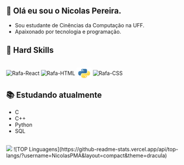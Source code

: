 ## 👋 Olá eu sou o Nicolas Pereira.

- Sou estudante de Cinências da Computação na UFF.
- Apaixonado por tecnologia e programação.


## 🤖 Hard Skills
<div style="display: inline_block"><br>
  <img align="center" alt="Rafa-React" height="30" width="40" src="https://cdn.jsdelivr.net/gh/devicons/devicon@latest/icons/c/c-original.svg">
  <img align="center" alt="Rafa-HTML" height="30" width="40" src="https://cdn.jsdelivr.net/gh/devicons/devicon@latest/icons/cplusplus/cplusplus-original.svg">
  <img align="center" alt="Rafa-Python" height="30" width="40" src="https://raw.githubusercontent.com/devicons/devicon/master/icons/python/python-original.svg">
  <img align="center" alt="Rafa-CSS" height="30" width="40" src="https://cdn.jsdelivr.net/gh/devicons/devicon@latest/icons/azuresqldatabase/azuresqldatabase-original.svg">
</div>

## 📚 Estudando atualmente

- C
- C++
- Python
- SQL
  
##

  <div>
    <img height="150" src="https://github-readme-stats.vercel.app/api/top-langs/?username=NicolasPMA&layout=compact&theme=dark">
    ![TOP Linguagens](https://github-readme-stats.vercel.app/api/top-langs/?username=NicolasPMA&layout=compact&theme=dracula)
</div>
